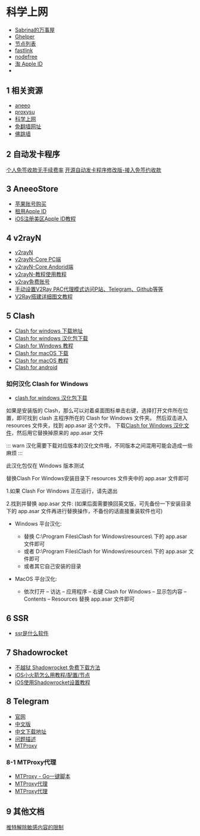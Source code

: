 # 科学上网

- [Sabrina的万事屋](https://merlinblog.xyz/)
- [Ghelper](http://googlehelper.net/)
- [节点列表](https://9.234456.xyz/abc.html)
- [fastlink](http://byfastlink.xyz/auth/login)
- [nodefree](https://github.com/Fukki-Z/nodefree)
- [淘 Apple ID](https://mac.taoappleid.com/)
- [](https://how2down.com/vpn.html)

## 1 相关资源

- [aneeo](https://aneeo.com/)
- [proxysu](https://github.com/proxysu/ProxySU)
- [科学上网](https://github.com/Alvin9999/new-pac)
- [免翻墙网址](https://github.com/proxysu/ProxySU/wiki/ResourcesAndTools)
- [佛跳墙](https://github.com/getfotiaoqiang)

## 2 自动发卡程序

[个人免签收款无手续费率](https://www.fackpay.com/)
[开源自动发卡程序修改版-接入免签约收款](https://aneeo.com/2273.html)

## 3 AneeoStore

- [苹果账号购买](https://buy.aneeo.com/)
- [租用Apple ID](https://buy.aneeo.com/)
- [iOS注册美区Apple ID教程](https://github.com/Alvin9999/new-pac/wiki/)

## 4 v2rayN

- [v2rayN](https://github.com/2dust)
- [v2rayN-Core PC端](https://github.com/2dust/v2rayN/releases)
- [v2rayN-Core Andorid端](https://github.com/2dust/v2rayNG/releases)
- [v2rayN-教程使用教程](https://merlinblog.xyz/wiki/v2rayn.html)
- [v2ray免费账号](https://github.com/Alvin9999/new-pac/wiki/)
- [手动设置V2Ray PAC代理模式访问P站、Telegram、Github等等](https://www.zyskys.com/posts/60593.html)
- [V2Ray搭建详细图文教程](https://www.linuxwf.com/2020/04/10/V2Ray%E6%90%AD%E5%BB%BA%E8%AF%A6%E7%BB%86%E5%9B%BE%E6%96%87%E6%95%99%E7%A8%8B/#%E5%89%8D%E8%A8%80)

## 5 Clash

- [Clash for windows 下载地址](https://github.com/Fndroid/clash_for_windows_pkg/releases)
- [Clash for windows 汉化包下载](https://sabrinathings.lanzoui.com/b01hweblc)
- [Clash for Windows 教程](https://merlinblog.xyz/wiki/cfw.html)
- [Clash for macOS 下载](https://github.com/Fndroid/clash_for_windows_pkg/releases)
- [Clash for macOS 教程](https://merlinblog.xyz/wiki/clash-for-windows-for-mac.html)
- [Clash for android](https://github.com/Kr328/ClashForAndroid)

### 如何汉化 Clash for Windows

- [clash for windows 汉化包下载](https://sabrinathings.lanzoui.com/b01hweblc)

如果是安装版的 Clash，那么可以对着桌面图标单击右键，选择打开文件所在位置，即可找到 clash 主程序所在的 Clash for Windows 文件夹。
然后双击进入 resources 文件夹，找到 app.asar 这个文件。
下载[Clash for Windows 汉化文件](https://sabrinathings.lanzoui.com/b01hweblc)，然后用它替换掉原来的 app.asar 文件

::: warn
汉化需要下载对应版本的汉化文件哦，不同版本之间混用可能会造成一些麻烦
:::

此汉化包仅在 Windows 版本测试

替换Clash For Windows安装目录下 resources 文件夹中的 app.asar 文件即可

1.如果 Clash For Windows 正在运行，请先退出

2.找到并替换 app.asar 文件: (如果后面需要换回英文版，可先备份一下安装目录下的 app.asar 文件再进行替换操作，不备份的话直接重装软件也可)

- Windows 平台汉化:
  - 替换 C:\Program Files\Clash for Windows\resources\ 下的 app.asar 文件即可
  - 或者 D:\Program Files\Clash for Windows\resources\ 下的 app.asar 文件即可
  - 或者其它自己安装的目录
  
- MacOS 平台汉化:
  - 依次打开 – 访达 – 应用程序 – 右键 Clash for Windows – 显示包内容 – Contents – Resources 替换 app.asar 文件即可

## 6 SSR

- [ssr是什么软件](https://www.yangduo.com.cn/software/what-is-ssr/)

## 7 Shadowrocket

- [不越狱 Shadowrocket 免费下载方法](https://www.yangduo.com.cn/others/shadowrocket-download/)
- [iOS小火箭怎么用教程/配置/节点](https://www.yangduo.com.cn/others/shadowrocket/)
- [iOS使用Shadowrocket设置教程](https://www.yangduo.com.cn/software/ios-shadowrocket/)

## 8 Telegram

- [官网](https://www.telegram.org/)
- [中文版](http://teledl2.com/index.html)
- [中文下载地址](http://teledl2.com/apps.html)
- [问题描述](http://teledl2.com/faq.html)
- [MTProxy](https://github.com/TelegramMessenger/MTProxy)

### 8-1 MTProxy代理

- [MTProxy - Go一键脚本](https://github.com/whunt1/onekeymakemtg)
- [MTProxy代理](https://www.duangvps.com/archives/92)
- [MTProxy代理](https://www.linuxstudy.cn/archives/47.html)

## 9 其他文档

[推特解除敏感内容的限制](https://www.jianshu.com/p/55a8b396b080)
